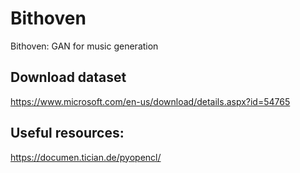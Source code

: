 # Bithoven

Bithoven: GAN for music generation


## Download dataset
https://www.microsoft.com/en-us/download/details.aspx?id=54765


## Useful resources:
https://documen.tician.de/pyopencl/
